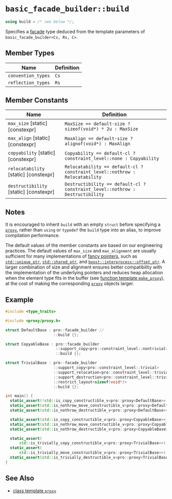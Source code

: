 # `basic_facade_builder::build`

```cpp
using build = /* see below */;
```

Specifies a [facade](../facade.md) type deduced from the template parameters of `basic_facade_builder<Cs, Rs, C>`.

## Member Types

| Name               | Definition |
| ------------------ | ---------- |
| `convention_types` | `Cs`       |
| `reflection_types` | `Rs`       |

## Member Constants

| Name                                   | Definition                                                   |
| -------------------------------------- | ------------------------------------------------------------ |
| `max_size` [static] [constexpr]        | `MaxSize == default-size ? sizeof(void*) * 2u : MaxSize`     |
| `max_align` [static] [constexpr]       | `MaxAlign == default-size ? alignof(void*) : MaxAlign`       |
| `copyability` [static] [constexpr]     | `Copyability == default-cl ? constraint_level::none : Copyability` |
| `relocatability` [static] [constexpr]  | `Relocatability == default-cl ? constraint_level::nothrow : Relocatability` |
| `destructibility` [static] [constexpr] | `Destructibility == default-cl ? constraint_level::nothrow : Destructibility` |

## Notes

It is encouraged to inherit `build` with an empty `struct` before specifying a [`proxy`](../proxy/README.md), rather than `using` or `typedef` the `build` type into an alias, to improve compilation performance.

The default values of the member constants are based on our engineering practices. The default values of `max_size` and `max_alignment` are usually sufficient for many implementations of [fancy pointers](https://en.cppreference.com/w/cpp/named_req/Allocator#Fancy_pointers), such as [`std::unique_ptr`](https://en.cppreference.com/w/cpp/memory/unique_ptr), [`std::shared_ptr`](https://en.cppreference.com/w/cpp/memory/shared_ptr), and [`boost::interprocess::offset_ptr`](https://www.boost.org/doc/libs/1_85_0/doc/html/interprocess/offset_ptr.html). A larger combination of size and alignment ensures better compatibility with the implementation of the underlying pointers and reduces heap allocation when the element type fits in the buffer (see [function template `make_proxy`](../make_proxy.md)), at the cost of making the corresponding [`proxy`](../proxy/README.md) objects larger.

## Example

```cpp
#include <type_traits>

#include <proxy/proxy.h>

struct DefaultBase : pro::facade_builder //
                     ::build {};

struct CopyableBase : pro::facade_builder                               //
                      ::support_copy<pro::constraint_level::nontrivial> //
                      ::build {};

struct TrivialBase : pro::facade_builder                                   //
                     ::support_copy<pro::constraint_level::trivial>        //
                     ::support_relocation<pro::constraint_level::trivial>  //
                     ::support_destruction<pro::constraint_level::trivial> //
                     ::restrict_layout<sizeof(void*)>                      //
                     ::build {};

int main() {
  static_assert(!std::is_copy_constructible_v<pro::proxy<DefaultBase>>);
  static_assert(std::is_nothrow_move_constructible_v<pro::proxy<DefaultBase>>);
  static_assert(std::is_nothrow_destructible_v<pro::proxy<DefaultBase>>);

  static_assert(std::is_copy_constructible_v<pro::proxy<CopyableBase>>);
  static_assert(std::is_nothrow_move_constructible_v<pro::proxy<CopyableBase>>);
  static_assert(std::is_nothrow_destructible_v<pro::proxy<CopyableBase>>);

  static_assert(
      std::is_trivially_copy_constructible_v<pro::proxy<TrivialBase>>);
  static_assert(
      std::is_trivially_move_constructible_v<pro::proxy<TrivialBase>>);
  static_assert(std::is_trivially_destructible_v<pro::proxy<TrivialBase>>);
}
```

## See Also

- [class template `proxy`](../proxy/README.md)
